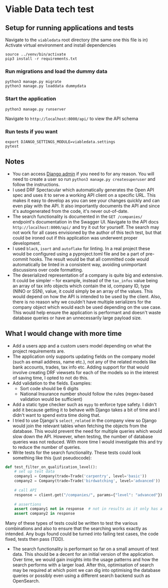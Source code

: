 # Viable Data tech test
## Setup for running applications and tests
Navigate to the `viabledata` root directory (the same one this file is in)
Activate virtual environment and install dependencies
```
source ../venv/bin/activate
pip3 install -r requirements.txt
```

### Run migrations and load the dummy data
```
python3 manage.py migrate
python3 manage.py loaddata dummydata
```
### Start the application
```
python3 manage.py runserver
```

Navigate to `http://localhost:8000/api/` to view the API schema

### Run tests if you want
```
export DJANGO_SETTINGS_MODULE=viabledata.settings
pytest
```

## Notes
* You can access [Django admin](http://localhost:8000/admin/) if you need to for any reason. You will need to create a user so run `python3 manage.py createsuperuser` and follow the instructions.
* I used DRF Spectacular which automatically generates the Open API spec and uses it to serve a working API client on a specific URL. This makes it easy to develop as you can see your changes quickly and can even play with the API. It also importantly documents the API and since it's autogenerated from the code, it's never out-of-date.
* The search functionality is documented in the `GET /companies/` endpoint's documentation in the Swagger UI. Navigate to the API docs `http://localhost:8000/api/` and try it out for yourself. The search may not work for all cases envisioned by the author of this tech test, but that could be ironed out if this application was underwent proper development.
* I used `black`, `isort` and `autoflake` for linting. In a real project these would be configured using a pyproject.toml file and be a part of pre-commit hooks. The result would be that all committed code would automatically be linted in a consistent way, avoiding unimportant discussions over code formatting.
* The deserialized representation of a company is quite big and extensive. It could be simpler – for example, instead of the `tax_infos` value being an array of tax info objects which contain the id, company ID, type (NINO or SSN), value, it could simply be an array of the values. This would depend on how the API is intended to be used by the client. Also, there is no reason why we couldn't have multiple serializers for the company object which would each be used depending on the use case. This would help ensure the application is performant and doesn't waste database queries or have an unnecessarily large payload size. 

## What I would change with more time
* Add a users app and a custom users model depending on what the project requirements are.
* The application only supports updating fields on the company model (such as email address, name etc.), not any of the related models like bank accounts, trades, tax info etc. Adding support for that would involve creating DRF viewsets for each of the models so in the interest of saving time, I opted to not do this.
* Add validation to the fields. Examples:
  * Sort code should be 6 digits
  * National Insurance number should follow the rules (regex-based validation would be sufficient)
* Add a static type checker such as `mypy` to enforce type safety. I didn't add it because getting it to behave with Django takes a bit of time and I didn't want to spend extra time doing that. 
* I tried to use Django's `select_related` in the company view so Django would join the relevant tables when fetching the objects from the database. This would prevent the need for multiple queries which would slow down the API. However, when testing, the number of database queries was not reduced. With more time I would investigate this and try to reduce the number of queries.
* Write tests for the search functionality. These tests could look something like this (just pseudocode):
```python
def test_filter_on_qualification_level():
    # set up test data
    company1 = Company(trade=Trade('carpentry', level='basic'))
    company2 = Company(trade=Trade('birdwatching', level='advanced'))
    
    # call API
    response = client.get("/companies/", params={"level": "advanced"})
    
    # assertions
    assert company1 not in response  # not in results as it only has a basic trade
    assert company2 in response
```
Many of these types of tests could be written to test the various combinations and also to ensure that the searching works exactly as intended. Any bugs found could be turned into failing test cases, the code fixed, tests then pass (TDD).
* The search functionality is performant so far on a small amount of test data. This should be a decent for an initial version of the application. Over time, we would gain insights into the usage patterns and how the search performs with a larger load. After this, optimisation of search may be required at which point we can dig into optimising the database queries or possibly even using a different search backend such as OpenSearch.